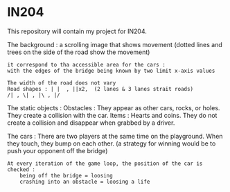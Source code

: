 # IN204
This repository will contain my project for IN204.


The background :
    a scrolling image that shows movement (dotted lines and trees on the side of the road show the movement)

    it correspond to tha accessible area for the cars :
    with the edges of the bridge being known by two limit x-axis values

    The width of the road does not vary
    Road shapes : | |  , ||x2,  (2 lanes & 3 lanes strait roads)
    /| , \| , |\ , |/
        
    


The static objects :
    Obstacles :
        They appear as other cars, rocks, or holes.
        They create a collision with the car.
    Items :
        Hearts and coins.
        They do not create a collision and disappear when grabbed by a driver.

The cars :
    There are two players at the same time on the playground.
    When they touch, they bump on each other.
    (a strategy for winning would be to push your opponent off the bridge)

    At every iteration of the game loop, the position of the car is checked :
        being off the bridge = loosing
        crashing into an obstacle = loosing a life
    
 
